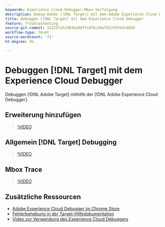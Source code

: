 ```yaml
---
keywords: Experience Cloud-Debugger;Mbox-Verfolgung
description: Debug-Adobe [!DNL Target] mit dem Adobe Experience Cloud Debugger verwenden.
title: Debuggen [!DNL Target] mit dem Experience Cloud Debugger
feature: Troubleshooting
source-git-commit: 152257a52d836a88ffcd76cd9af5b3fbfbdc0839
workflow-type: tm+mt
source-wordcount: '71'
ht-degree: 9%

---
```



# Debuggen [!DNL Target] mit dem Experience Cloud Debugger

Debuggen [!DNL Adobe Target] mithilfe der [!DNL Adobe Experience Cloud Debugger].

## Erweiterung hinzufügen  

>[!VIDEO](https://video.tv.adobe.com/v/23114/?quality=12)

## Allgemein [!DNL Target] Debugging

>[!VIDEO](https://video.tv.adobe.com/v/23115/?quality=12)

## Mbox Trace

>[!VIDEO](https://video.tv.adobe.com/v/23113/?quality=12)

## Zusätzliche Ressourcen

+ [Adobe Experience Cloud Debugger im Chrome Store](https://chrome.google.com/webstore/detail/adobe-experience-cloud-de/ocdmogmohccmeicdhlhhgepeaijenapj?hl=en)
+ [Fehlerbehebung in der Target-Hilfedokumentation](/help/main/r-troubleshooting-target/troubleshooting-target.md)
+ [Video zur Verwendung des Experience Cloud Debuggers](https://helpx.adobe.com/marketing-cloud-core/kt/using/experience-cloud-debugger-feature-video-use.html)

